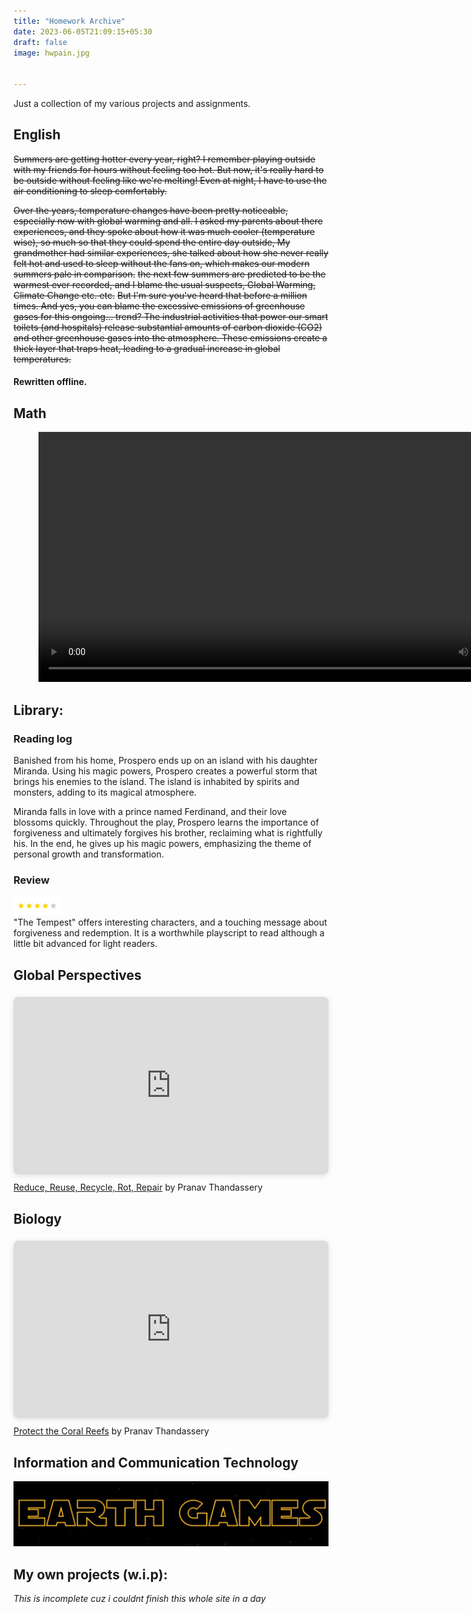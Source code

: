 ```yaml
---
title: "Homework Archive"
date: 2023-06-05T21:09:15+05:30
draft: false
image: hwpain.jpg


---
```

Just a collection of my various projects and assignments.

## English

~~Summers are getting hotter every year, right? I remember playing outside with my friends for hours without feeling too hot. But now, it's really hard to be outside without feeling like we're melting! Even at night, I have to use the air conditioning to sleep comfortably.~~

~~Over the years, temperature changes have been pretty noticeable, especially now with global warming and all. I asked my parents about there experiences, and they spoke about how it was much cooler (temperature wise), so much so that they could spend the entire day outside, My grandmother had similar experiences, she talked about how she never really felt hot and used to sleep without the fans on, which makes our modern summers pale in comparison.~~ 
~~the next few summers are predicted to be the warmest ever recorded, and I blame the usual suspects, Global Warming, Climate Change etc. etc.~~
~~But I'm sure you've heard that before a million times. And yes, you can blame the excessive emissions of greenhouse gases for this ongoing... trend? The industrial activities that power our smart toilets (and hospitals) release substantial amounts of carbon dioxide (CO2) and other greenhouse gases into the atmosphere. These emissions create a thick layer that traps heat, leading to a gradual increase in global temperatures.~~
#### Rewritten offline.
## Math

<html>
<figure class="video_container">
  <video controls="true" allowfullscreen="true" height="400">
    <source src="liviingroom.mp4" type="video/mp4">

  </video>
</figure>
</html>

## Library:
### Reading log
Banished from his home, Prospero ends up on an island with his daughter Miranda. Using his magic powers, Prospero creates a powerful storm that brings his enemies to the island. The island is inhabited by spirits and monsters, adding to its magical atmosphere.

Miranda falls in love with a prince named Ferdinand, and their love blossoms quickly. Throughout the play, Prospero learns the importance of forgiveness and ultimately forgives his brother, reclaiming what is rightfully his. In the end, he gives up his magic powers, emphasizing the theme of personal growth and transformation.

### Review
<img src=4-star.png width="15%" height="5%"> <br>
"The Tempest" offers interesting characters, and a touching message about forgiveness and redemption. It is a worthwhile playscript to read although a little bit advanced for light readers.

## Global Perspectives
<div style="position: relative; width: 100%; height: 0; padding-top: 56.2500%;
 padding-bottom: 0; box-shadow: 0 2px 8px 0 rgba(63,69,81,0.16); margin-top: 1.6em; margin-bottom: 0.9em; overflow: hidden;
 border-radius: 8px; will-change: transform;">
  <iframe loading="lazy" style="position: absolute; width: 100%; height: 100%; top: 0; left: 0; border: none; padding: 0;margin: 0;"
    src="https:&#x2F;&#x2F;www.canva.com&#x2F;design&#x2F;DAFki3IuyVs&#x2F;view?embed" allowfullscreen="allowfullscreen" allow="fullscreen">
  </iframe>
</div>
<a href="https:&#x2F;&#x2F;www.canva.com&#x2F;design&#x2F;DAFki3IuyVs&#x2F;view?utm_content=DAFki3IuyVs&amp;utm_campaign=designshare&amp;utm_medium=embeds&amp;utm_source=link" target="_blank" rel="noopener">Reduce, Reuse, Recycle, Rot, Repair</a> by Pranav Thandassery

## Biology
<div style="position: relative; width: 100%; height: 0; padding-top: 56.2500%;
 padding-bottom: 0; box-shadow: 0 2px 8px 0 rgba(63,69,81,0.16); margin-top: 1.6em; margin-bottom: 0.9em; overflow: hidden;
 border-radius: 8px; will-change: transform;">
  <iframe loading="lazy" style="position: absolute; width: 100%; height: 100%; top: 0; left: 0; border: none; padding: 0;margin: 0;"
    src="https:&#x2F;&#x2F;www.canva.com&#x2F;design&#x2F;DAFkBHmwD60&#x2F;view?embed" allowfullscreen="allowfullscreen" allow="fullscreen">
  </iframe>
</div>
<a href="https:&#x2F;&#x2F;www.canva.com&#x2F;design&#x2F;DAFkBHmwD60&#x2F;view?utm_content=DAFkBHmwD60&amp;utm_campaign=designshare&amp;utm_medium=embeds&amp;utm_source=link" target="_blank" rel="noopener">Protect the Coral Reefs</a> by Pranav Thandassery

## Information and Communication Technology
[![Earth Games](earthgame.png)](https://elproschoolspune-my.sharepoint.com/:p:/g/personal/anay_bilwalkar_elproschools_edu_in/EeJNi_0l7YNBqXM8n-LHsEYB1uG5aWzjRf6XLJ3jXAJvqw?e=VkdEiJ&nav=eyJzSWQiOjI3NSwiY0lkIjo4MjQzODgwNzh9)

## My own projects (w.i.p):
*This is incomplete cuz i couldnt finish this whole site in a day*